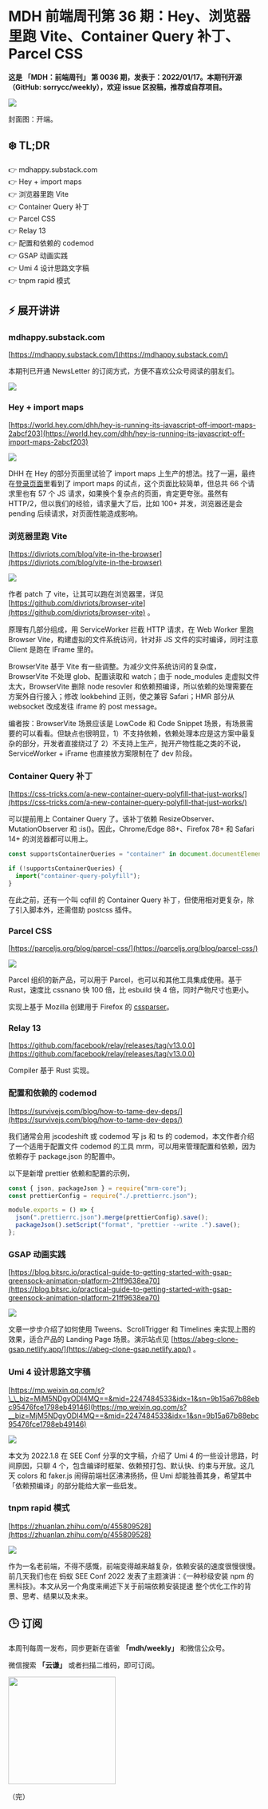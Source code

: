 # MDH 前端周刊第 36 期：Hey、浏览器里跑 Vite、Container Query 补丁、Parcel CSS

**这是 「MDH：前端周刊」 第 0036 期，发表于：2022/01/17。本期刊开源（GitHub: sorrycc/weekly），欢迎 issue 区投稿，推荐或自荐项目。**

![](https://img.alicdn.com/imgextra/i1/O1CN01PwuGdW1Q6bxHw6B71_!!6000000001927-2-tps-2500-1500.png)

封面图：开端。

❄️ TL;DR
------

👉 mdhappy.substack.com<br />
👉 Hey + import maps<br />
👉 浏览器里跑 Vite <br />
👉 Container Query 补丁<br />
👉 Parcel CSS<br />
👉 Relay 13<br />
👉 配置和依赖的 codemod<br />
👉 GSAP 动画实践<br />
👉 Umi 4 设计思路文字稿<br />
👉 tnpm rapid 模式<br />


⚡ 展开讲讲
------

### mdhappy.substack.com
[https://mdhappy.substack.com/](https://mdhappy.substack.com/)

本期刊已开通 NewsLetter 的订阅方式，方便不喜欢公众号阅读的朋友们。

![](https://img.alicdn.com/imgextra/i3/O1CN01APrXFw1G8lexOYtet_!!6000000000578-2-tps-422-424.png)


### Hey + import maps

[https://world.hey.com/dhh/hey-is-running-its-javascript-off-import-maps-2abcf203](https://world.hey.com/dhh/hey-is-running-its-javascript-off-import-maps-2abcf203)

![](https://image-1256177414.cos.ap-shanghai.myqcloud.com/0k3oa8sLLSHSpBIwq5jAxDwHlRRlzYPGH6zls0lWh5ZxcNsa2ntwe3aOqEYPCW77zyWjkj82kJcYVNHKJvf1x6hUn2Ikce7f2pMEUbp6Bc2850EcbbofuZoW2Clnn5zC6mPIlHOE.png)

DHH 在 Hey 的部分页面里试验了 import maps 上生产的想法。找了一遍，最终在[登录页面](https://app.hey.com/sign_in)里看到了 import maps 的试点，这个页面比较简单，但总共 66 个请求里也有 57 个 JS 请求，如果换个复杂点的页面，肯定更夸张。虽然有 HTTP/2，但以我们的经验，请求量大了后，比如 100+ 并发，浏览器还是会 pending 后续请求，对页面性能造成影响。

### 浏览器里跑 Vite 

[https://divriots.com/blog/vite-in-the-browser](https://divriots.com/blog/vite-in-the-browser)

![](https://image-1256177414.cos.ap-shanghai.myqcloud.com/LGbTERI2hW1dO1_ur1h26NPdx4iTQQgiOFA-B2Db_v0NaCJ-a_gdi5prGulMRYeDPON42DzWbfNJbZ16sLby8faMHmAaLvnyNe48i3MwbYDexN68yZUF8uIycxp4ek88gyIfZXww.png)

作者 patch 了 vite，让其可以跑在浏览器里，详见 [https://github.com/divriots/browser-vite](https://github.com/divriots/browser-vite) 。

原理有几部分组成，用 ServiceWorker 拦截 HTTP 请求，在 Web Worker 里跑 Browser Vite，构建虚拟的文件系统访问，针对非 JS 文件的实时编译，同时注意 Client 是跑在 IFrame 里的。

BrowserVite 基于 Vite 有一些调整。为减少文件系统访问的复杂度，BrowserVite 不处理 glob、配置读取和 watch；由于 node\_modules 走虚拟文件太大，BrowserVite 删除 node resovler 和依赖预编译，所以依赖的处理需要在方案外自行接入；修改 lookbehind 正则，使之兼容 Safari；HMR 部分从 websocket 改成发往 iframe 的 post message。

编者按：BrowserVite 场景应该是 LowCode 和 Code Snippet 场景，有场景需要的可以看看。但缺点也很明显，1）不支持依赖，依赖处理本应是这方案中最复杂的部分，开发者直接绕过了 2）不支持上生产，抛开产物性能之类的不说，ServiceWorker + iFrame 也直接放方案限制在了 dev 阶段。

### Container Query 补丁

[https://css-tricks.com/a-new-container-query-polyfill-that-just-works/](https://css-tricks.com/a-new-container-query-polyfill-that-just-works/)

可以提前用上 Container Query 了。该补丁依赖 ResizeObserver、MutationObserver 和 :is()。因此，Chrome/Edge 88+、Firefox 78+ 和 Safari 14+ 的浏览器都可以用上。

```js
const supportsContainerQueries = "container" in document.documentElement.style;

if (!supportsContainerQueries) {
  import("container-query-polyfill");
}
```

在此之前，还有一个叫 cqfill 的 Container Query 补丁，但使用相对更复杂，除了引入脚本外，还需借助 postcss 插件。

### Parcel CSS

[https://parceljs.org/blog/parcel-css/](https://parceljs.org/blog/parcel-css/)

![](https://image-1256177414.cos.ap-shanghai.myqcloud.com/OgsX7elhiE915mpa-ExerjE22pBxdL0Xy1293c9K3RQBA0mS0sfNUVSLdTWPDGesOZZBgEZGWh-t7RbHr29EjPvyIhl6BMJw1gkk6UVoDr92d9RDhs7j6ue2689-wj2uj9lUv_D8.png)

Parcel 组织的新产品，可以用于 Parcel，也可以和其他工具集成使用。基于 Rust，速度比 cssnano 快 100 倍，比 esbuild 快 4 倍，同时产物尺寸也更小。

实现上基于 Mozilla 创建用于 Firefox 的 [cssparser](https://github.com/servo/rust-cssparser)。

### Relay 13

[https://github.com/facebook/relay/releases/tag/v13.0.0](https://github.com/facebook/relay/releases/tag/v13.0.0)

Compiler 基于 Rust 实现。

### 配置和依赖的 codemod

[https://survivejs.com/blog/how-to-tame-dev-deps/](https://survivejs.com/blog/how-to-tame-dev-deps/)

我们通常会用 jscodeshift 或 codemod 写 js 和 ts 的 codemod，本文作者介绍了一个适用于配置文件 codemod 的工具 mrm，可以用来管理配置和依赖，因为依赖存于 package.json 的配置中。

以下是新增 prettier 依赖和配置的示例，

```js
const { json, packageJson } = require("mrm-core");
const prettierConfig = require("./.prettierrc.json");

module.exports = () => {
  json(".prettierrc.json").merge(prettierConfig).save();
  packageJson().setScript("format", "prettier --write .").save();
};
```

### GSAP 动画实践

[https://blog.bitsrc.io/practical-guide-to-getting-started-with-gsap-greensock-animation-platform-21ff9638ea70](https://blog.bitsrc.io/practical-guide-to-getting-started-with-gsap-greensock-animation-platform-21ff9638ea70)

![](https://image-1256177414.cos.ap-shanghai.myqcloud.com/61kbvY1k_Rg3jml9GBNeBo1KKz8ikaaiVCjwMu6D3Eb6rfZzC31i5SkcY7gWtoE_xdjWCY2rmPDFODEOATPQOunOuKzEHq-O0aqN660SGJmfuOdgmPM7uc9X2UnyTXz86TVZtU8Z.png)

文章一步步介绍了如何使用 Tweens、ScrollTrigger 和 Timelines 来实现上图的效果，适合产品的 Landing Page 场景。演示站点见 [https://abeg-clone-gsap.netlify.app/](https://abeg-clone-gsap.netlify.app/) 。

### Umi 4 设计思路文字稿

[https://mp.weixin.qq.com/s?\_\_biz=MjM5NDgyODI4MQ==&mid=2247484533&idx=1&sn=9b15a67b88ebc95476fce1798eb49146](https://mp.weixin.qq.com/s?__biz=MjM5NDgyODI4MQ==&mid=2247484533&idx=1&sn=9b15a67b88ebc95476fce1798eb49146)

![](https://image-1256177414.cos.ap-shanghai.myqcloud.com/Aj4OPSBmNJuU_u9z_yu1d6d5JQSaX3mn7HFEIP-41iSzPg91WRB5JUxEWIMQFt0LozSEuo3d8O87iCZnWUe0qRRMUkEMFYv0noPGy0VxmefHnhhkYVYb4tCB3nIfK-bjif-GTyPQ.png)

本文为 2022.1.8 在 SEE Conf 分享的文字稿，介绍了 Umi 4 的一些设计思路，时间原因，只聊 4 个，包含编译时框架、依赖预打包、默认快、约束与开放。这几天 colors 和 faker.js 闹得前端社区沸沸扬扬，但 Umi 却能独善其身，希望其中「依赖预编译」的部分能给大家一些启发。

### tnpm rapid 模式

[https://zhuanlan.zhihu.com/p/455809528](https://zhuanlan.zhihu.com/p/455809528)

![](https://image-1256177414.cos.ap-shanghai.myqcloud.com/urCylAISD6gIGvm4VHvlJCm2G0pcmyGJ9jJ74E5BEMff3VFNHHUhFwWsm7nrrdty7trhw9YKkPgpB6OSzbV4A49KE1Tk1OTERkm-BuQypPDepYCJQAzOf4RUTvfnysV5s99YipSP.png)

作为一名老前端，不得不感慨，前端变得越来越复杂，依赖安装的速度很慢很慢。前几天我们也在 蚂蚁 SEE Conf 2022 发表了主题演讲：《一种秒级安装 npm 的黑科技》。本文从另一个角度来阐述下关于前端依赖安装提速 整个优化工作的背景、思考、结果以及未来。

## 🕒 订阅

本周刊每周一发布，同步更新在语雀 **「mdh/weekly」** 和微信公众号。

微信搜索 **「云谦」** 或者扫描二维码，即可订阅。

<img src="https://img.alicdn.com/imgextra/i1/O1CN01jmrjUx1yw5LcPFMx0_!!6000000006642-0-tps-430-430.jpg" width="215" />

（完）
